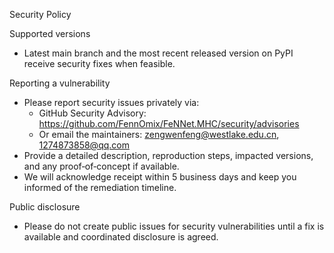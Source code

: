 Security Policy

Supported versions
- Latest main branch and the most recent released version on PyPI receive security fixes when feasible.

Reporting a vulnerability
- Please report security issues privately via:
  - GitHub Security Advisory: https://github.com/FennOmix/FeNNet.MHC/security/advisories
  - Or email the maintainers: zengwenfeng@westlake.edu.cn, 1274873858@qq.com
- Provide a detailed description, reproduction steps, impacted versions, and any proof‑of‑concept if available.
- We will acknowledge receipt within 5 business days and keep you informed of the remediation timeline.

Public disclosure
- Please do not create public issues for security vulnerabilities until a fix is available and coordinated disclosure is agreed.

